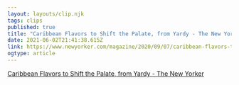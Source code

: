 ```yaml
---
layout: layouts/clip.njk 
tags: clips 
published: true 
title: "Caribbean Flavors to Shift the Palate, from Yardy - The New Yorker" 
date: 2021-06-02T21:41:38.615Z 
link: https://www.newyorker.com/magazine/2020/09/07/caribbean-flavors-to-shift-the-palate-from-yardy?utm_campaign=cm&utm_source=crm&utm_brand=tny&utm_mailing=TNY_EditITNYFood_052921&utm_medium=email&bxid=5c95e1dd24c17c329bd6da91&cndid=38744990&hasha=17e1bffa42225ca5692e3bd645282f2c&hashb=612ffe984f4f4106d431106e42af011ff535d39e&hashc=cb68439f23293773b9e49f6c4364e131867ec6687a23757aa348670f15523764&utm_term=NYR_CM_Active_Subs_Y_Perm_12_Mths 
ogtype: article 
---
```

[Caribbean Flavors to Shift the Palate, from Yardy - The New Yorker](https://www.newyorker.com/magazine/2020/09/07/caribbean-flavors-to-shift-the-palate-from-yardy?utm_campaign=cm&utm_source=crm&utm_brand=tny&utm_mailing=TNY_EditITNYFood_052921&utm_medium=email&bxid=5c95e1dd24c17c329bd6da91&cndid=38744990&hasha=17e1bffa42225ca5692e3bd645282f2c&hashb=612ffe984f4f4106d431106e42af011ff535d39e&hashc=cb68439f23293773b9e49f6c4364e131867ec6687a23757aa348670f15523764&utm_term=NYR_CM_Active_Subs_Y_Perm_12_Mths) 
